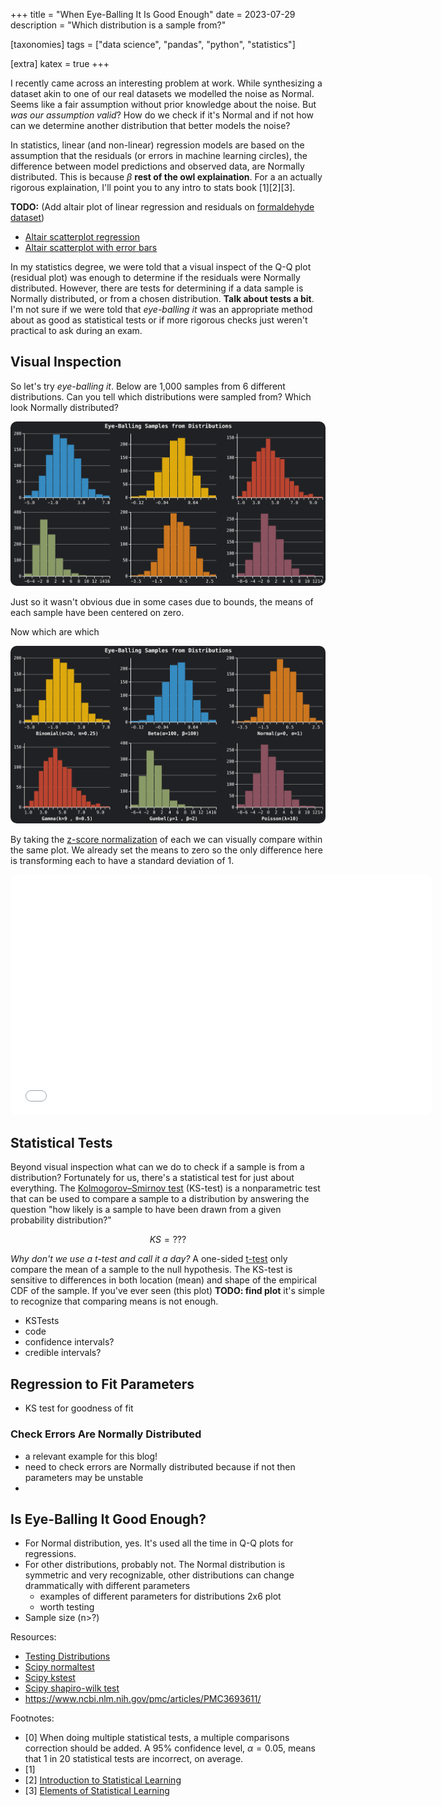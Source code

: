 +++
title = "When Eye-Balling It Is Good Enough"
date = 2023-07-29
description = "Which distribution is a sample from?"

[taxonomies]
tags = ["data science", "pandas", "python", "statistics"]

[extra]
katex = true
+++

I recently came across an interesting problem at work.  While synthesizing a dataset akin to
one of our real datasets we modelled the noise as Normal.   Seems like a fair assumption without
prior knowledge about the noise.  But _was our assumption valid_?  How do we check if it's Normal
and if not how can we determine another distribution that better models the noise?

In statistics, linear (and non-linear) regression models are based on the assumption that the
residuals (or errors in machine learning circles), the difference between model predictions and
observed data, are Normally distributed.  This is because $\beta$ **rest of the owl explaination**.  For a an actually rigorous
explaination, I'll point you to any intro to stats book [1][2][3].

**TODO:** (Add altair plot of linear regression and residuals on [formaldehyde dataset](https://rowannicholls.github.io/R/data/datasets/Formaldehyde.html))
- [Altair scatterplot regression](https://altair-viz.github.io/gallery/poly_fit_regression.html)
- [Altair scatterplot with error bars](https://altair-viz.github.io/gallery/simple_scatter_with_errorbars.html)

In my statistics degree, we were told that a visual inspect of the Q-Q plot (residual plot) was enough
to determine if the residuals were Normally distributed.  However, there are tests for determining if
a data sample is Normally distributed, or from a chosen distribution. **Talk about tests a bit**.
I'm not sure if we were told that _eye-balling it_ was an appropriate method about as good as statistical
tests or if more rigorous checks just weren't practical to ask during an exam.

## Visual Inspection
So let's try _eye-balling it_.  Below are 1,000 samples from 6 different distributions.  Can you tell
which distributions were sampled from?  Which look Normally distributed?

<p style="text-align:center;">
    <img
        src="/assets/eye_balling_it/eye-balling-distributions-1000.svg"
        style="border:0px #ffffff none; border-radius: 10px;"
        alt="eye-balling some distributions"
    >
</p>

Just so it wasn't obvious due in some cases due to bounds, the means of each sample have been centered on zero.



Now which are which

<p style="text-align:center;">
    <img
        src="/assets/eye_balling_it/distributions-revealed-1000.svg"
        style="border:0px #ffffff none; border-radius: 10px;"
        alt="eye-balling some distributions"
    >
</p>

By taking the [z-score normalization](https://en.wikipedia.org/wiki/Standard_score) of each we can visually
compare within the same plot.  We already set the means to zero so the only difference here is transforming
each to have a standard deviation of 1.

<center>
<iframe
    src="/assets/eye_balling_it/normalized-combined-1000.html"
    style="border:0px #ffffff none; border-radius: 10px;"
    name="myiFrame"
    scrolling="no"
    frameborder="1"
    marginheight="0px"
    marginwidth="0px"
    height="385px"
    width="675px"
    allowfullscreen>
</iframe>
</center>

## Statistical Tests
Beyond visual inspection what can we do to check if a sample is from a distribution?  Fortunately for us,
there's a statistical test for just about everything.  The [Kolmogorov–Smirnov test](https://en.wikipedia.org/wiki/Kolmogorov%E2%80%93Smirnov_test)
(KS-test) is a nonparametric test that can be used to compare a sample to a distribution by answering the
question "how likely is a sample to have been drawn from a given probability distribution?"

$$KS = ???$$

_Why don't we use a t-test and call it a day?_  A one-sided [t-test](https://en.wikipedia.org/wiki/Student%27s_t-test)
only compare the mean of a sample to the null hypothesis.  The KS-test is sensitive to differences in
both location (mean) and shape of the empirical CDF of the sample.  If you've ever seen (this plot)
**TODO: find plot** it's simple to recognize that comparing means is not enough.

- KSTests
- code
- confidence intervals?
- credible intervals?

## Regression to Fit Parameters
- KS test for goodness of fit

### Check Errors Are Normally Distributed
- a relevant example for this blog!
- need to check errors are Normally distributed because if not then parameters may be unstable
-

## Is Eye-Balling It Good Enough?
- For Normal distribution, yes.  It's used all the time in Q-Q plots for regressions.
- For other distributions, probably not.  The Normal distribution is symmetric and very recognizable,
    other distributions can change drammatically with different parameters
    - examples of different parameters for distributions 2x6 plot
    - worth testing
- Sample size (n>?)

Resources:
- [Testing Distributions](https://datascienceinpractice.github.io/tutorials/11-TestingDistributions.html)
- [Scipy normaltest](https://docs.scipy.org/doc/scipy/reference/generated/scipy.stats.normaltest.html#scipy.stats.normaltest)
- [Scipy kstest](https://docs.scipy.org/doc/scipy/reference/generated/scipy.stats.kstest.html#scipy.stats.kstest)
- [Scipy shapiro-wilk test](www.google.com)
- https://www.ncbi.nlm.nih.gov/pmc/articles/PMC3693611/

Footnotes:
- [0] When doing multiple statistical tests, a multiple comparisons correction should be added.
    A 95% confidence level, $\alpha=0.05$, means that 1 in 20 statistical tests are incorrect, on average.
- [1]
- [2] [Introduction to Statistical Learning](https://www.statlearning.com/)
- [3] [Elements of Statistical Learning](https://hastie.su.domains/Papers/ESLII.pdf)
